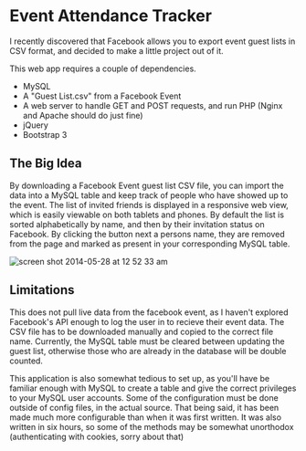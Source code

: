 # Event Attendance Tracker

I recently discovered that Facebook allows you to export event guest lists in CSV format, and decided to make a little project out of it.

This web app requires a couple of dependencies.

* MySQL
* A "Guest List.csv" from a Facebook Event
* A web server to handle GET and POST requests, and run PHP (Nginx and Apache should do just fine)
* jQuery
* Bootstrap 3

## The Big Idea

By downloading a Facebook Event guest list CSV file, you can import the data
into a MySQL table and keep track of people who have showed up to the event.
The list of invited friends is displayed in a responsive web view, which is
easily viewable on both tablets and phones. By default the list is sorted
alphabetically by name, and then by their invitation status on Facebook. By
clicking the button next a persons name, they are removed from the page and
marked as present in your corresponding MySQL table.

![screen shot 2014-05-28 at 12 52 33 am](https://cloud.githubusercontent.com/assets/2539016/3101963/f413c55a-e63e-11e3-822d-5645e4bbebf2.png)

## Limitations

This does not pull live data from the facebook event, as I haven't explored
Facebook's API enough to log the user in to recieve their event data. The CSV
file has to be downloaded manually and copied to the correct file name.
Currently, the MySQL table must be cleared between updating the guest list,
otherwise those who are already in the database will be double counted.

This application is also somewhat tedious to set up, as you'll have be familiar
enough with MySQL to create a table and give the correct privileges to your
MySQL user accounts. Some of the configuration must be done outside of config
files, in the actual source. That being said, it has been made much more
configurable than when it was first written. It was also written in six hours,
so some of the methods may be somewhat unorthodox (authenticating with cookies,
sorry about that)
